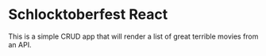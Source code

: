 # Schlocktoberfest React

This is a simple CRUD app that will render a list of great terrible movies from an API.

